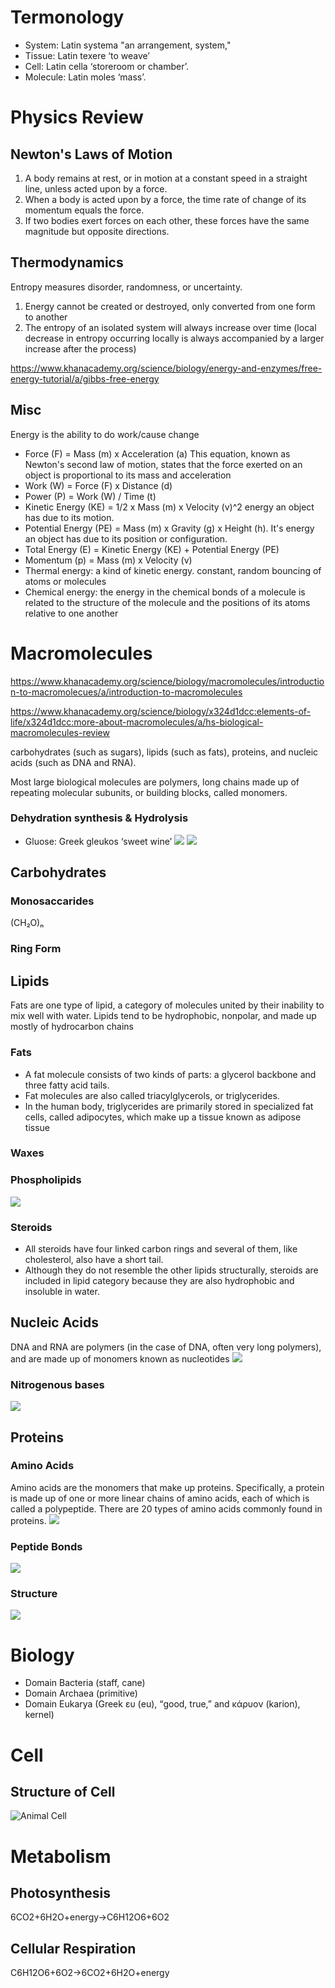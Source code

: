 # Termonology
- System: Latin systema "an arrangement, system,"
- Tissue: Latin texere ‘to weave’
- Cell: Latin cella ‘storeroom or chamber’.
- Molecule: Latin moles ‘mass’.

# Physics Review
## Newton's Laws of Motion
1. A body remains at rest, or in motion at a constant speed in a straight line, unless acted upon by a force.
2. When a body is acted upon by a force, the time rate of change of its momentum equals the force.
3. If two bodies exert forces on each other, these forces have the same magnitude but opposite directions.

## Thermodynamics
Entropy measures disorder, randomness, or uncertainty.
1. Energy cannot be created or destroyed, only converted from one form to another
2. The entropy of an isolated system will always increase over time (local decrease in entropy occurring locally is always accompanied by a larger increase after the process)

https://www.khanacademy.org/science/biology/energy-and-enzymes/free-energy-tutorial/a/gibbs-free-energy

## Misc
Energy is the ability to do work/cause change
- Force (F) = Mass (m) x Acceleration (a)
This equation, known as Newton's second law of motion, states that the force exerted on an object is proportional to its mass and acceleration
- Work (W) = Force (F) x Distance (d)
- Power (P) = Work (W) / Time (t)
- Kinetic Energy (KE) = 1/2 x Mass (m) x Velocity (v)^2
energy an object has due to its motion.
- Potential Energy (PE) = Mass (m) x Gravity (g) x Height (h). It's energy an object has due to its position or configuration. 
- Total Energy (E) = Kinetic Energy (KE) + Potential Energy (PE)
- Momentum (p) = Mass (m) x Velocity (v)
- Thermal energy: a kind of kinetic energy. constant, random bouncing of atoms or molecules
- Chemical energy: the energy in the chemical bonds of a molecule is related to the structure of the molecule and the positions of its atoms relative to one another

# Macromolecules
https://www.khanacademy.org/science/biology/macromolecules/introduction-to-macromolecues/a/introduction-to-macromolecules

https://www.khanacademy.org/science/biology/x324d1dcc:elements-of-life/x324d1dcc:more-about-macromolecules/a/hs-biological-macromolecules-review

carbohydrates (such as sugars), lipids (such as fats), proteins, and nucleic acids (such as DNA and RNA).

Most large biological molecules are polymers, long chains made up of repeating molecular subunits, or building blocks, called monomers.

### Dehydration synthesis & Hydrolysis
- Gluose: Greek gleukos ‘sweet wine’
![](/images/dehydration-synthesis.png)
![](/images/hydrolysis.png)

## Carbohydrates
### Monosaccarides
(CH₂O)ₙ

### Ring Form

## Lipids
Fats are one type of lipid, a category of molecules united by their inability to mix well with water. Lipids tend to be hydrophobic, nonpolar, and made up mostly of hydrocarbon chains

### Fats
- A fat molecule consists of two kinds of parts: a glycerol backbone and three fatty acid tails.
- Fat molecules are also called triacylglycerols, or triglycerides. 
- In the human body, triglycerides are primarily stored in specialized fat cells, called adipocytes, which make up a tissue known as adipose tissue

### Waxes

### Phospholipids
![](/images/phospholipid.png)

### Steroids
- All steroids have four linked carbon rings and several of them, like cholesterol, also have a short tail.
- Although they do not resemble the other lipids structurally, steroids are included in lipid category because they are also hydrophobic and insoluble in water. 


## Nucleic Acids
DNA and RNA are polymers (in the case of DNA, often very long polymers), and are made up of monomers known as nucleotides
![](/images/dna.png)

### Nitrogenous bases
![](/images/nitro-bases.png)


## Proteins
### Amino Acids
Amino acids are the monomers that make up proteins. Specifically, a protein is made up of one or more linear chains of amino acids, each of which is called a polypeptide. There are 20 types of amino acids commonly found in proteins.
![](/images/amino-acid.png)

### Peptide Bonds
![](/images/peptide-bond.png)

### Structure
![](/images/protein-structure.png)
# Biology
- Domain Bacteria (staff, cane)
- Domain Archaea (primitive)
- Domain Eukarya (Greek ευ (eu), “good, true,” and κάρυον (karion), kernel)

# Cell
## Structure of Cell
![Animal Cell](/images/animal-cell.png)

# Metabolism
## Photosynthesis
6CO2+6H2O+energy->C6H12O6+6O2
## Cellular Respiration
C6H12O6+6O2->6CO2+6H2O+energy


